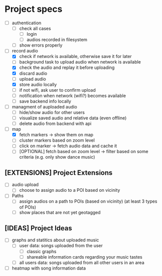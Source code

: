 # Project specs

- [ ] authentication
  - [ ] check all cases
    - [ ] login
    - [ ] audios recorded in filesystem
  - [ ] show errors properly
- [ ] record audio
  - [x] check if network is available, otherwise save it for later
  - [ ] background task to upload audio when network is available
  - [x] check the audio and replay it before uploading
  - [x] discard audio
  - [ ] upload audio
  - [x] store audio locally
  - [ ] if not wifi, ask user to confirm upload
  - [ ] notification when network (wifi?) becomes available
  - [ ] save backend info locally
- [ ] managment of auploaded audio
  - [ ] hide/show audio for other users
  - [ ] visualize saved audio and relative data (even offline)
  - [ ] delete audio from backend with api
- [ ] map
  - [x] fetch markers -> show them on map
  - [ ] cluster markers based on zoom level
  - [ ] click on marker -> fetch audio data and cache it
  - [ ] [OPTIONAL] fetch based on zoom level -> filter based on some criteria (e.g. only show dance music)

## [EXTENSIONS] Project Extensions

- [ ] audio upload
  - [ ] choose to assign audio to a POI based on vicinity
- [ ] Paths
  - [ ] assign audios on a path to POIs (based on vicinity) (at least 3 types of POIs)
  - [ ] show places that are not yet geotagged

## [IDEAS] Project Ideas

- [ ] graphs and statitics about uploaded music
  - [ ] user data: songs uploaded from the user
    - [ ] classic graphs
    - [ ] shareable information cards regarding your music tastes
  - [ ] all users data: songs uploaded from all other users in an area
- [ ] heatmap with song information data 
